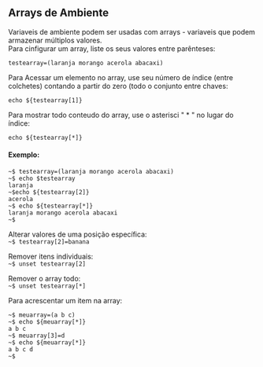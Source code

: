 ## Arrays de Ambiente

Variaveis de ambiente podem ser usadas com arrays - variaveis que podem armazenar múltiplos valores.   
Para cinfigurar um array, liste os seus valores entre parênteses:
```
testearray=(laranja morango acerola abacaxi)
```
Para Acessar um elemento no array, use seu número de índice (entre colchetes) contando a partir do zero (todo o conjunto entre chaves:
```
echo ${testearray[1]}
```
Para mostrar todo conteudo do array, use o asterisci " * " no lugar do índice:   
```
echo ${testearray[*]}
```
#### Exemplo:  
```
~$ testearray=(laranja morango acerola abacaxi)
~$ echo $testearray
laranja
~$echo ${testearray[2]}
acerola
~$ echo ${testearray[*]}
laranja morango acerola abacaxi
~$
```

Alterar valores de uma posição específica:   
`~$ testearray[2]=banana`   

Remover itens individuais:   
`~$ unset testearray[2]`  

Remover o array todo:  
`~$ unset testearray[*]`  

Para acrescentar um item na array:  
```
~$ meuarray=(a b c)
~$ echo ${meuarray[*]}
a b c
~$ meuarray[3]=d
~$ echo ${meuarray[*]}
a b c d
~$
```
